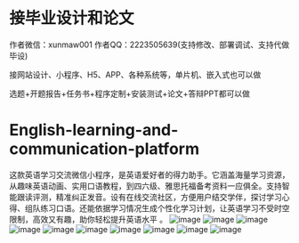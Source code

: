 # 接毕业设计和论文
作者微信：xunmaw001  作者QQ：2223505639(支持修改、部署调试、支持代做毕设)

接网站设计、小程序、H5、APP、各种系统等，单片机、嵌入式也可以做

选题+开题报告+任务书+程序定制+安装测试+论文+答辩PPT都可以做
# English-learning-and-communication-platform
这款英语学习交流微信小程序，是英语爱好者的得力助手。它涵盖海量学习资源，从趣味英语动画、实用口语教程，到四六级、雅思托福备考资料一应俱全。支持智能跟读评测，精准纠正发音。设有在线交流社区，方便用户结交学伴，探讨学习心得、组队练习口语。还能依据学习情况生成个性化学习计划，让英语学习不受时空限制，高效又有趣，助你轻松提升英语水平 。 
![image](https://github.com/user-attachments/assets/73443ce7-7558-4099-af3a-4ddeac45472a)
![image](https://github.com/user-attachments/assets/64509491-e74b-4386-9469-6a0c9c7f3ed9)
![image](https://github.com/user-attachments/assets/48c572bc-1ece-459a-a53d-a9124f84f3d5)
![image](https://github.com/user-attachments/assets/a55e67a3-9f91-49ec-9508-6d8eaf0d364c)
![image](https://github.com/user-attachments/assets/a699f1a0-0562-49d2-a18c-6c68f9052666)
![image](https://github.com/user-attachments/assets/bfa515d6-6a2d-4cbb-a150-8461ca662444)
![image](https://github.com/user-attachments/assets/bf9154b1-8445-4e0d-b635-6de6cce1bee5)
![image](https://github.com/user-attachments/assets/c44fbb0e-4105-4543-b4fe-d35c269b513e)
![image](https://github.com/user-attachments/assets/3858167d-0f19-48f8-a355-e0f5fdeb39bd)
![image](https://github.com/user-attachments/assets/eb84a41e-459d-4c6e-afb1-0f3c7eaef237)
